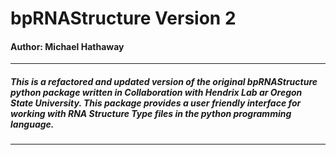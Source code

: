 <h1>bpRNAStructure Version 2</h1>
<h4>Author: Michael Hathaway</h4>
<hr/>
<h5>This is a refactored and updated version of the original bpRNAStructure
python package written in Collaboration with Hendrix Lab ar Oregon
State University. This package provides a user friendly interface for working
with RNA Structure Type files in the python programming language.</h5>
<hr/>
